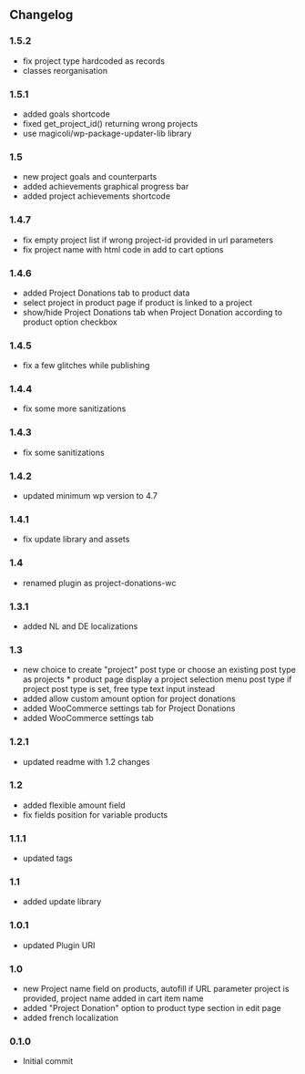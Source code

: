 ## Changelog

### 1.5.2
- fix project type hardcoded as records
- classes reorganisation

### 1.5.1
- added goals shortcode
- fixed get_project_id() returning wrong projects
- use magicoli/wp-package-updater-lib library

### 1.5
- new project goals and counterparts
- added achievements graphical progress bar
- added project achievements shortcode

### 1.4.7
- fix empty project list if wrong project-id provided in url parameters
- fix project name with html code in add to cart options

### 1.4.6
- added Project Donations tab to product data
- select project in product page if product is linked to a project
- show/hide Project Donations tab when Project Donation according to product option checkbox

### 1.4.5
- fix a few glitches while publishing

### 1.4.4
- fix some more sanitizations

### 1.4.3
- fix some sanitizations

### 1.4.2
- updated minimum wp version to 4.7

### 1.4.1
- fix update library and assets

### 1.4
- renamed plugin as project-donations-wc

### 1.3.1
- added NL and DE localizations

### 1.3
- new choice to create "project" post type or choose an existing post type as projects * product page display a project selection menu  post type if project post type is set, free type text input instead
- added allow custom amount option for project donations
- added WooCommerce settings tab for Project Donations
- added WooCommerce settings tab

### 1.2.1
- updated readme with 1.2 changes

### 1.2
- added flexible amount field
- fix fields position for variable products

### 1.1.1
- updated tags

### 1.1
- added update library

### 1.0.1
- updated Plugin URI

### 1.0
- new Project name field on products, autofill if URL parameter project is provided, project name added in cart item name
- added "Project Donation" option to product type section in edit page
- added french localization

### 0.1.0
- Initial commit
